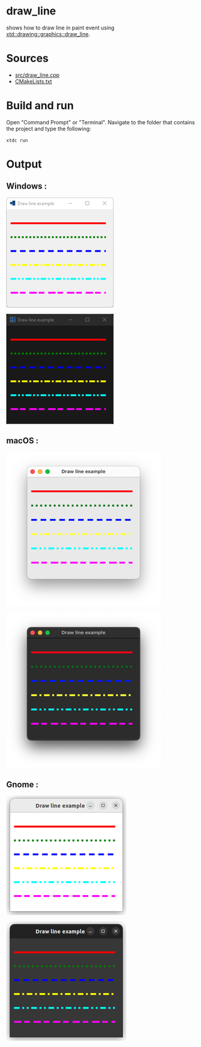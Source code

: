 # draw_line

shows how to draw line in paint event using [xtd::drawing::graphics::draw_line](https://gammasoft71.github.io/xtd/reference_guides/latest/classxtd_1_1drawing_1_1graphics.html#a3d3f9a51a80264a1ce81fb38aef83a36).

# Sources

* [src/draw_line.cpp](src/draw_line.cpp)
* [CMakeLists.txt](CMakeLists.txt)

# Build and run

Open "Command Prompt" or "Terminal". Navigate to the folder that contains the project and type the following:

```shell
xtdc run
```

# Output

## Windows :

![Screenshot](../../../../docs/pictures/examples/draw_line_w.png)

![Screenshot](../../../../docs/pictures/examples/draw_line_wd.png)

## macOS :

![Screenshot](../../../../docs/pictures/examples/draw_line_m.png)

![Screenshot](../../../../docs/pictures/examples/draw_line_md.png)

## Gnome :

![Screenshot](../../../../docs/pictures/examples/draw_line_g.png)

![Screenshot](../../../../docs/pictures/examples/draw_line_gd.png)
